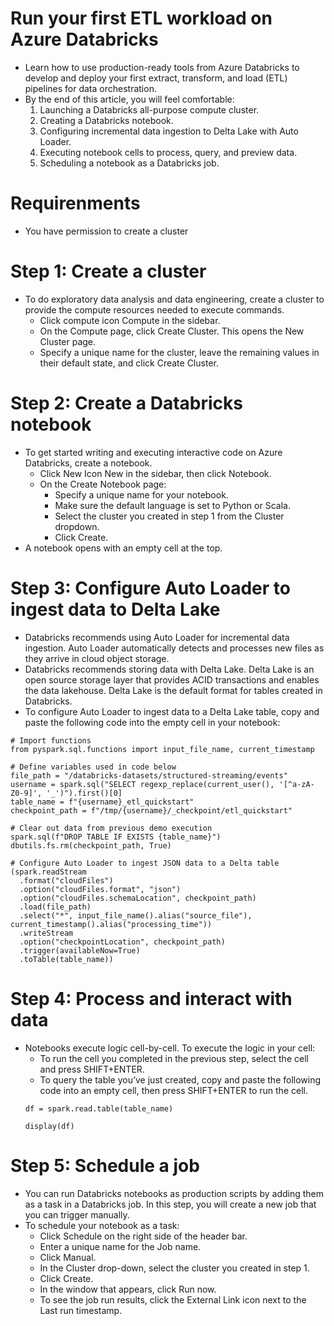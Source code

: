 # Run your first ETL workload on Azure Databricks
- Learn how to use production-ready tools from Azure Databricks to develop and deploy your first extract, transform, and load (ETL) pipelines for data orchestration.
- By the end of this article, you will feel comfortable:
    1. Launching a Databricks all-purpose compute cluster.
    2. Creating a Databricks notebook.
    3. Configuring incremental data ingestion to Delta Lake with Auto Loader.
    4. Executing notebook cells to process, query, and preview data.
    5. Scheduling a notebook as a Databricks job.

# Requirenments
- You have permission to create a cluster

# Step 1: Create a cluster
- To do exploratory data analysis and data engineering, create a cluster to provide the compute resources needed to execute commands.
    - Click compute icon Compute in the sidebar.
    - On the Compute page, click Create Cluster. This opens the New Cluster page.
    - Specify a unique name for the cluster, leave the remaining values in their default state, and click Create Cluster.

# Step 2: Create a Databricks notebook
- To get started writing and executing interactive code on Azure Databricks, create a notebook.
    - Click New Icon New in the sidebar, then click Notebook.
    - On the Create Notebook page:
        - Specify a unique name for your notebook.
        - Make sure the default language is set to Python or Scala.
        - Select the cluster you created in step 1 from the Cluster dropdown.
        - Click Create.
- A notebook opens with an empty cell at the top.

# Step 3: Configure Auto Loader to ingest data to Delta Lake
- Databricks recommends using Auto Loader for incremental data ingestion. Auto Loader automatically detects and processes new files as they arrive in cloud object storage.
- Databricks recommends storing data with Delta Lake. Delta Lake is an open source storage layer that provides ACID transactions and enables the data lakehouse. Delta Lake is the default format for tables created in Databricks.
- To configure Auto Loader to ingest data to a Delta Lake table, copy and paste the following code into the empty cell in your notebook:
```
# Import functions
from pyspark.sql.functions import input_file_name, current_timestamp

# Define variables used in code below
file_path = "/databricks-datasets/structured-streaming/events"
username = spark.sql("SELECT regexp_replace(current_user(), '[^a-zA-Z0-9]', '_')").first()[0]
table_name = f"{username}_etl_quickstart"
checkpoint_path = f"/tmp/{username}/_checkpoint/etl_quickstart"

# Clear out data from previous demo execution
spark.sql(f"DROP TABLE IF EXISTS {table_name}")
dbutils.fs.rm(checkpoint_path, True)

# Configure Auto Loader to ingest JSON data to a Delta table
(spark.readStream
  .format("cloudFiles")
  .option("cloudFiles.format", "json")
  .option("cloudFiles.schemaLocation", checkpoint_path)
  .load(file_path)
  .select("*", input_file_name().alias("source_file"), current_timestamp().alias("processing_time"))
  .writeStream
  .option("checkpointLocation", checkpoint_path)
  .trigger(availableNow=True)
  .toTable(table_name))
```

# Step 4: Process and interact with data
- Notebooks execute logic cell-by-cell. To execute the logic in your cell:
    - To run the cell you completed in the previous step, select the cell and press SHIFT+ENTER.
    - To query the table you’ve just created, copy and paste the following code into an empty cell, then press SHIFT+ENTER to run the cell.
    ```
    df = spark.read.table(table_name)
    ```
    ```
    display(df)
    ```

# Step 5: Schedule a job
- You can run Databricks notebooks as production scripts by adding them as a task in a Databricks job. In this step, you will create a new job that you can trigger manually.
- To schedule your notebook as a task:
    - Click Schedule on the right side of the header bar.
    - Enter a unique name for the Job name.
    - Click Manual.
    - In the Cluster drop-down, select the cluster you created in step 1.
    - Click Create.
    - In the window that appears, click Run now.
    - To see the job run results, click the External Link icon next to the Last run timestamp.
